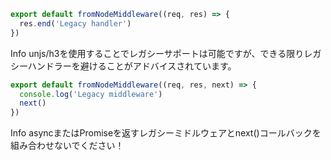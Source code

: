 ```ts [server/api/legacy.ts]
export default fromNodeMiddleware((req, res) => {
  res.end('Legacy handler')
})
```

<div class="bg-orange-50 border border-orange-200 text-sm text-orange-600 rounded-md p-4" role="alert">
  <span class="sr-only">Info</span>
  unjs/h3を使用することでレガシーサポートは可能ですが、できる限りレガシーハンドラーを避けることがアドバイスされています。
</div>

```ts [server/middleware/legacy.ts]
export default fromNodeMiddleware((req, res, next) => {
  console.log('Legacy middleware')
  next()
})
```

<div class="bg-orange-50 border border-orange-200 text-sm text-orange-600 rounded-md p-4" role="alert">
  <span class="sr-only">Info</span>
  asyncまたはPromiseを返すレガシーミドルウェアとnext()コールバックを組み合わせないでください！
</div>